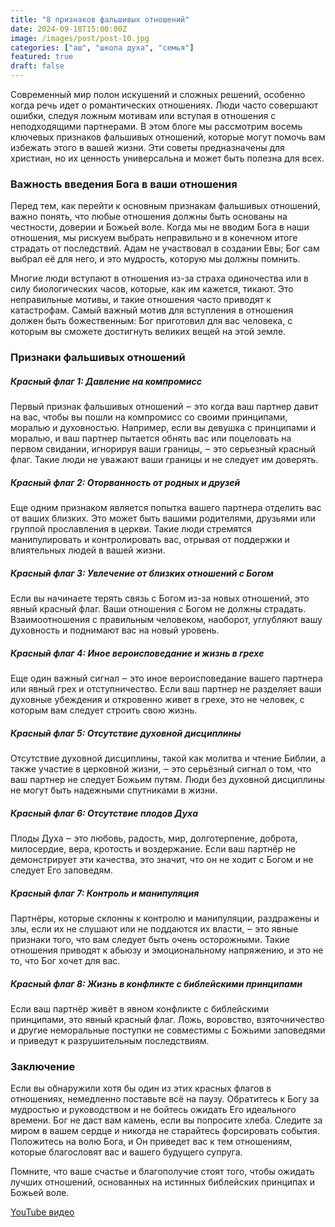 ```yaml
---
title: "8 признаков фальшивых отношений"
date: 2024-09-18T15:00:00Z
image: /images/post/post-10.jpg
categories: ["аш", "школа духа", "семья"]
featured: true
draft: false
---
```


Современный мир полон искушений и сложных решений, особенно когда речь идет о романтических отношениях. Люди часто совершают ошибки, следуя ложным мотивам или вступая в отношения с неподходящими партнерами. В этом блоге мы рассмотрим восемь ключевых признаков фальшивых отношений, которые могут помочь вам избежать этого в вашей жизни. Эти советы предназначены для христиан, но их ценность универсальна и может быть полезна для всех.

### Важность введения Бога в ваши отношения

Перед тем, как перейти к основным признакам фальшивых отношений, важно понять, что любые отношения должны быть основаны на честности, доверии и Божьей воле. Когда мы не вводим Бога в наши отношения, мы рискуем выбрать неправильно и в конечном итоге страдать от последствий. Адам не участвовал в создании Евы; Бог сам выбрал её для него, и это мудрость, которую мы должны помнить.

Многие люди вступают в отношения из-за страха одиночества или в силу биологических часов, которые, как им кажется, тикают. Это неправильные мотивы, и такие отношения часто приводят к катастрофам. Самый важный мотив для вступления в отношения должен быть божественным: Бог приготовил для вас человека, с которым вы сможете достигнуть великих вещей на этой земле.

### Признаки фальшивых отношений

##### Красный флаг 1: Давление на компромисс

Первый признак фальшивых отношений ‒ это когда ваш партнер давит на вас, чтобы вы пошли на компромисс со своими принципами, моралью и духовностью. Например, если вы девушка с принципами и моралью, и ваш партнер пытается обнять вас или поцеловать на первом свидании, игнорируя ваши границы, ‒ это серьезный красный флаг. Такие люди не уважают ваши границы и не следует им доверять.

##### Красный флаг 2: Оторванность от родных и друзей

Еще одним признаком является попытка вашего партнера отделить вас от ваших близких. Это может быть вашими родителями, друзьями или группой прославления в церкви. Такие люди стремятся манипулировать и контролировать вас, отрывая от поддержки и влиятельных людей в вашей жизни.

##### Красный флаг 3: Увлечение от близких отношений с Богом

Если вы начинаете терять связь с Богом из-за новых отношений, это явный красный флаг. Ваши отношения с Богом не должны страдать. Взаимоотношения с правильным человеком, наоборот, углубляют вашу духовность и поднимают вас на новый уровень.

##### Красный флаг 4: Иное вероисповедание и жизнь в грехе

Еще один важный сигнал ‒ это иное вероисповедание вашего партнера или явный грех и отступничество. Если ваш партнер не разделяет ваши духовные убеждения и откровенно живет в грехе, это не человек, с которым вам следует строить свою жизнь.

##### Красный флаг 5: Отсутствие духовной дисциплины

Отсутствие духовной дисциплины, такой как молитва и чтение Библии, а также участие в церковной жизни, ‒ это серьёзный сигнал о том, что ваш партнер не следует Божьим путям. Люди без духовной дисциплины не могут быть надежными спутниками в жизни.

##### Красный флаг 6: Отсутствие плодов Духа

Плоды Духа ‒ это любовь, радость, мир, долготерпение, доброта, милосердие, вера, кротость и воздержание. Если ваш партнёр не демонстрирует эти качества, это значит, что он не ходит с Богом и не следует Его заповедям.

##### Красный флаг 7: Контроль и манипуляция

Партнёры, которые склонны к контролю и манипуляции, раздражены и злы, если их не слушают или не поддаются их власти, ‒ это явные признаки того, что вам следует быть очень осторожными. Такие отношения приводят к абьюзу и эмоциональному напряжению, и это не то, что Бог хочет для вас.

##### Красный флаг 8: Жизнь в конфликте с библейскими принципами

Если ваш партнёр живёт в явном конфликте с библейскими принципами, это явный красный флаг. Ложь, воровство, взяточничество и другие неморальные поступки не совместимы с Божьими заповедями и приведут к разрушительным последствиям.

### Заключение

Если вы обнаружили хотя бы один из этих красных флагов в отношениях, немедленно поставьте всё на паузу. Обратитесь к Богу за мудростью и руководством и не бойтесь ожидать Его идеального времени. Бог не даст вам камень, если вы попросите хлеба. Следите за миром в вашем сердце и никогда не старайтесь форсировать события. Положитесь на волю Бога, и Он приведет вас к тем отношениям, которые благословят вас и вашего будущего супруга.

Помните, что ваше счастье и благополучие стоят того, чтобы ожидать лучших отношений, основанных на истинных библейских принципах и Божьей воле.

[YouTube видео](https://youtu.be/xTRK56DxdfM)
